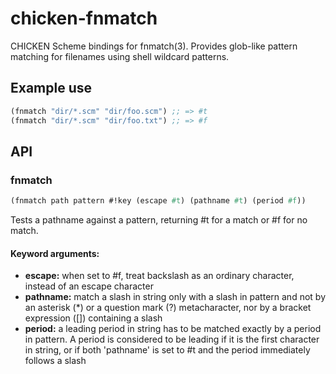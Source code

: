 # chicken-fnmatch 

CHICKEN Scheme bindings for fnmatch(3). Provides glob-like pattern matching for
filenames using shell wildcard patterns.

## Example use

```scheme
(fnmatch "dir/*.scm" "dir/foo.scm") ;; => #t
(fnmatch "dir/*.scm" "dir/foo.txt") ;; => #f
```

## API

### fnmatch

```scheme
(fnmatch path pattern #!key (escape #t) (pathname #t) (period #f))
```

Tests a pathname against a pattern, returning #t for a match or #f for
no match.

#### Keyword arguments:

- __escape:__ when set to #f, treat backslash as an ordinary character, instead
              of an escape character
- __pathname:__ match a slash in string only with a slash in pattern and not by
                an asterisk (*) or a question mark (?) metacharacter, nor by a
                bracket expression ([]) containing a slash
- __period:__ a leading period in string has to be matched exactly by a period
              in pattern. A period is considered to be leading if it is the
              first character in string, or if both 'pathname' is set to #t
              and the period immediately follows a slash
